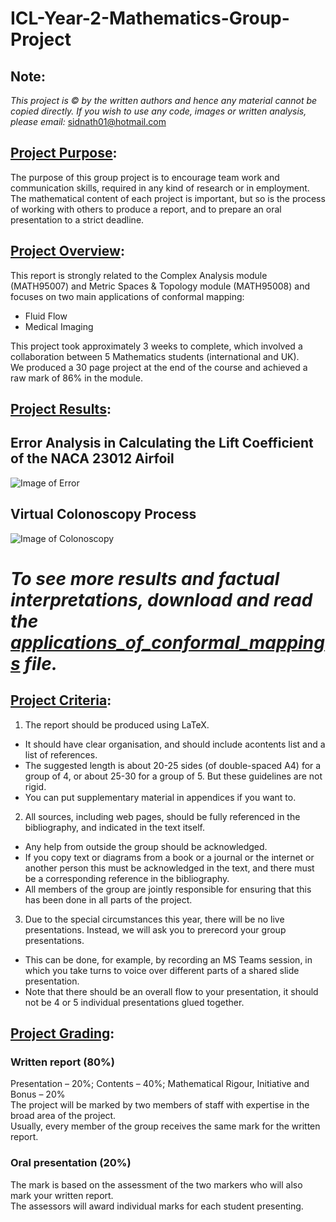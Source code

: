 # ICL-Year-2-Mathematics-Group-Project
## Note: 
*This project is &copy; by the written authors and hence any material cannot be copied directly. If you wish to use any code, images or written analysis, please email:* sidnath01@hotmail.com 
## <ins>Project Purpose</ins>:
The purpose of this group project is to encourage team work and communication skills, required in any kind of research or in employment. The mathematical content of each project is important, but so is the process of working with others to produce a report, and to prepare an oral presentation to a strict deadline.
<br/>
## <ins>Project Overview</ins>:
This report is strongly related to the Complex Analysis module (MATH95007) and Metric Spaces & Topology module (MATH95008) and focuses on two main applications of conformal mapping:
<br/>
- Fluid Flow
- Medical Imaging

This project took approximately 3 weeks to complete, which involved a collaboration between 5 Mathematics students (international and UK). 
<br/> 
We produced a 30 page project at the end of the course and achieved a raw mark of 86% in the module. 
<br/>
## <ins>Project Results</ins>:
## Error Analysis in Calculating the Lift Coefficient of the NACA 23012 Airfoil
![Image of Error](https://github.com/PolyNath/ICL-Year-2-Mathematics-Group-Project/blob/main/images/error.png)
## Virtual Colonoscopy Process
![Image of Colonoscopy](https://github.com/PolyNath/ICL-Year-2-Mathematics-Group-Project/blob/main/images/Outline.png)
# *To see more results and factual interpretations, download and read the [applications_of_conformal_mappings](https://github.com/PolyNath/ICL-Year-2-Mathematics-Group-Project/blob/main/Applications_of_conformal_mappings.pdf) file.*
## <ins>Project Criteria</ins>:
1. The report should be produced using LaTeX. 
  - It should have clear organisation, and should include acontents list and a list of references. 
  - The suggested length is about 20-25 sides (of double-spaced A4) for a group of 4, or about 25-30 for a group of 5. But these guidelines are not rigid. 
  - You can put supplementary material in appendices if you want to.
2. All sources, including web pages, should be fully referenced in the bibliography, and indicated in the text itself. 
  - Any help from outside the group should be acknowledged. 
  - If you copy text or diagrams from a book or a journal or the internet or another person this must be acknowledged in the text, and there must be a corresponding reference in the bibliography. 
  - All members of the group are jointly responsible for ensuring that this has been done in all parts of the project. 
3. Due to the special circumstances this year, there will be no live presentations. Instead, we will ask you to prerecord your group presentations. 
  - This can be done, for example, by recording an MS Teams session, in which you take turns to voice over different parts of a shared slide presentation. 
  - Note that there should be an overall flow to your presentation, it should not be 4 or 5 individual presentations glued together. 
## <ins>Project Grading</ins>:
### Written report (80%)
Presentation – 20%; Contents – 40%; Mathematical Rigour, Initiative and Bonus – 20%\
The project will be marked by two members of staff with expertise in the broad area of the project.\
Usually, every member of the group receives the same mark for the written report.
### Oral presentation (20%)
The mark is based on the assessment of the two markers who will also mark your written report.\
The assessors will award individual marks for each student presenting.
